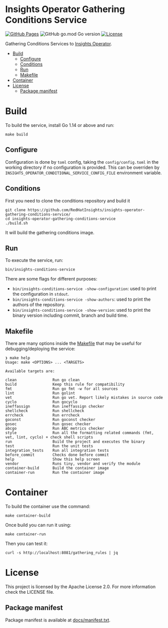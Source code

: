 # Insights Operator Gathering Conditions Service

[![GitHub Pages](https://img.shields.io/badge/%20-GitHub%20Pages-informational)](https://redhatinsights.github.io/insights-operator-gathering-conditions-service/)
![GitHub go.mod Go version](https://img.shields.io/github/go-mod/go-version/RedHatInsights/insights-operator-gathering-conditions-service)
[![License](https://img.shields.io/badge/license-Apache-blue)](https://github.com/RedHatInsights/insights-operator-gathering-conditions-service/blob/main/LICENSE)

Gathering Conditions Services to [Insights Operator](https://github.com/openshift/insights-operator).

<!-- vim-markdown-toc GFM -->

* [Build](#build)
    * [Configure](#configure)
    * [Conditions](#conditions)
    * [Run](#run)
    * [Makefile](#makefile)
* [Container](#container)
* [License](#license)
    * [Package manifest](#package-manifest)

<!-- vim-markdown-toc -->

# Build

To build the service, install Go 1.14 or above and run:

```shell script
make build
```

## Configure

Configuration is done by `toml` config, taking the `config/config.toml` in the working directory if no configuration is provided. This can be overriden by `INSIGHTS_OPERATOR_CONDITIONAL_SERVICE_CONFIG_FILE` environment variable.

## Conditions

First you need to clone the conditions repository and build it

```shell script
git clone https://github.com/RedHatInsights/insights-operator-gathering-conditions-service/
cd insights-operator-gathering-conditions-service
./build.sh
```

It will build the gathering conditions image.

## Run

To execute the service, run:

```shell script
bin/insights-conditions-service
```

There are some flags for different purposes:

- `bin/insights-conditions-service -show-configuration`: used to print the configuration in `stdout`.
- `bin/insights-conditions-service -show-authors`: used to print the authors of the repository.
- `bin/insights-conditions-service -show-version`: used to print the binary version including commit, branch and build time.

## Makefile

There are many options inside the [Makefile](Makefile) that may be useful for debugging/deploying the service:

```
❯ make help
Usage: make <OPTIONS> ... <TARGETS>

Available targets are:

clean                Run go clean
build                Keep this rule for compatibility
fmt                  Run go fmt -w for all sources
lint                 Run golint
vet                  Run go vet. Report likely mistakes in source code
cyclo                Run gocyclo
ineffassign          Run ineffassign checker
shellcheck           Run shellcheck
errcheck             Run errcheck
goconst              Run goconst checker
gosec                Run gosec checker
abcgo                Run ABC metrics checker
style                Run all the formatting related commands (fmt, vet, lint, cyclo) + check shell scripts
run                  Build the project and executes the binary
test                 Run the unit tests
integration_tests    Run all integration tests
before_commit        Checks done before commit
help                 Show this help screen
vendor               Runs tiny, vendor and verify the module
container-build      Build the container image
container-run        Run the container image
```

# Container

To build the container use the command:

```shell script
make container-build
```

Once build you can run it using:

```shell script
make container-run
```

Then you can test it:

```shell script
curl -s http://localhost:8081/gathering_rules | jq
```

# License

This project is licensed by the Apache License 2.0. For more information check the LICENSE file.

## Package manifest

Package manifest is available at [docs/manifest.txt](docs/manifest.txt).
